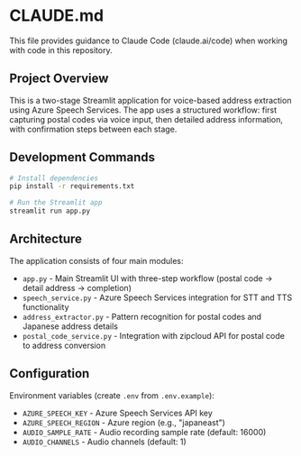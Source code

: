 # CLAUDE.md

This file provides guidance to Claude Code (claude.ai/code) when working with code in this repository.

## Project Overview

This is a two-stage Streamlit application for voice-based address extraction using Azure Speech Services. The app uses a structured workflow: first capturing postal codes via voice input, then detailed address information, with confirmation steps between each stage.

## Development Commands

```bash
# Install dependencies
pip install -r requirements.txt

# Run the Streamlit app
streamlit run app.py
```

## Architecture

The application consists of four main modules:

- `app.py` - Main Streamlit UI with three-step workflow (postal code → detail address → completion)
- `speech_service.py` - Azure Speech Services integration for STT and TTS functionality  
- `address_extractor.py` - Pattern recognition for postal codes and Japanese address details
- `postal_code_service.py` - Integration with zipcloud API for postal code to address conversion

## Configuration

Environment variables (create `.env` from `.env.example`):
- `AZURE_SPEECH_KEY` - Azure Speech Services API key
- `AZURE_SPEECH_REGION` - Azure region (e.g., "japaneast")
- `AUDIO_SAMPLE_RATE` - Audio recording sample rate (default: 16000)
- `AUDIO_CHANNELS` - Audio channels (default: 1)